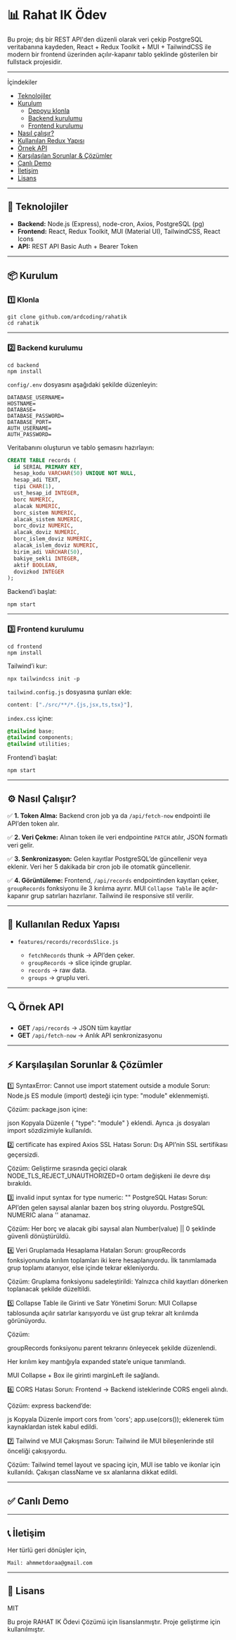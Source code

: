 # 📊 Rahat IK Ödev

Bu proje; dış bir REST API'den düzenli olarak veri çekip PostgreSQL veritabanına kaydeden, React + Redux Toolkit + MUI + TailwindCSS ile modern bir frontend üzerinden açılır-kapanır tablo şeklinde gösterilen bir fullstack projesidir.

---

İçindekiler

- [Teknolojiler](#-teknolojiler)  
- [Kurulum](#-kurulum)  
  - [Depoyu klonla](#1-klonla)  
  - [Backend kurulumu](#2-backend-kurulumu)  
  - [Frontend kurulumu](#3-frontend-kurulumu)  
- [Nasıl çalışır?](#-nasıl-çalışır)  
- [Kullanılan Redux Yapısı](#-kullanılan-redux-yapısı)  
- [Örnek API](#-örnek-api)  
- [Karşılaşılan Sorunlar & Çözümler](#-karşılaşılan-sorunlar--çözümler)  
- [Canlı Demo](#-canlı-demo)  
- [İletişim](#-iletişim)  
- [Lisans](#-lisans)  

---

## 🚀 Teknolojiler

* **Backend:** Node.js (Express), node-cron, Axios, PostgreSQL (pg)
* **Frontend:** React, Redux Toolkit, MUI (Material UI), TailwindCSS, React Icons
* **API:** REST API Basic Auth + Bearer Token

---

## 📦 Kurulum

### 1️⃣ Klonla

```
git clone github.com/ardcoding/rahatik
cd rahatik
```

---

### 2️⃣ Backend kurulumu

```
cd backend
npm install
```

`config/.env` dosyasını aşağıdaki şekilde düzenleyin:

```
DATABASE_USERNAME=
HOSTNAME=
DATABASE=
DATABASE_PASSWORD=
DATABASE_PORT=
AUTH_USERNAME=
AUTH_PASSWORD=

```

Veritabanını oluşturun ve tablo şemasını hazırlayın:

```sql
CREATE TABLE records (
  id SERIAL PRIMARY KEY,
  hesap_kodu VARCHAR(50) UNIQUE NOT NULL,
  hesap_adi TEXT,
  tipi CHAR(1),
  ust_hesap_id INTEGER,
  borc NUMERIC,
  alacak NUMERIC,
  borc_sistem NUMERIC,
  alacak_sistem NUMERIC,
  borc_doviz NUMERIC,
  alacak_doviz NUMERIC,
  borc_islem_doviz NUMERIC,
  alacak_islem_doviz NUMERIC,
  birim_adi VARCHAR(50),
  bakiye_sekli INTEGER,
  aktif BOOLEAN,
  dovizkod INTEGER
);
```

Backend’i başlat:

```
npm start
```

---

### 3️⃣ Frontend kurulumu

```
cd frontend
npm install
```

Tailwind’i kur:

```
npx tailwindcss init -p
```

`tailwind.config.js` dosyasına şunları ekle:

```js
content: ["./src/**/*.{js,jsx,ts,tsx}"],
```

`index.css` içine:

```css
@tailwind base;
@tailwind components;
@tailwind utilities;
```

Frontend’i başlat:

```
npm start
```

---

## ⚙️ Nasıl Çalışır?

✅ **1. Token Alma:**
Backend cron job ya da `/api/fetch-now` endpointi ile API’den token alır.

✅ **2. Veri Çekme:**
Alınan token ile veri endpointine `PATCH` atılır, JSON formatlı veri gelir.

✅ **3. Senkronizasyon:**
Gelen kayıtlar PostgreSQL’de güncellenir veya eklenir. Veri her 5 dakikada bir cron job ile otomatik güncellenir.

✅ **4. Görüntüleme:**
Frontend, `/api/records` endpointinden kayıtları çeker, `groupRecords` fonksiyonu ile 3 kırılıma ayırır.
MUI `Collapse Table` ile açılır-kapanır grup satırları hazırlanır.
Tailwind ile responsive stil verilir.

---

## 📂 Kullanılan Redux Yapısı

* `features/records/recordsSlice.js`

  * `fetchRecords` thunk → API’den çeker.
  * `groupRecords` → slice içinde gruplar.
  * `records` → raw data.
  * `groups` → gruplu veri.

---

## 🔍 Örnek API

* **GET** `/api/records` → JSON tüm kayıtlar
* **GET** `/api/fetch-now` → Anlık API senkronizasyonu

---

## ⚡ Karşılaşılan Sorunlar & Çözümler
1️⃣ SyntaxError: Cannot use import statement outside a module
Sorun:
Node.js ES module (import) desteği için type: "module" eklenmemişti.

Çözüm:
package.json içine:

json
Kopyala
Düzenle
{
  "type": "module"
}
eklendi. Ayrıca .js dosyaları import sözdizimiyle kullanıldı.

2️⃣ certificate has expired Axios SSL Hatası
Sorun:
Dış API’nin SSL sertifikası geçersizdi.

Çözüm:
Geliştirme sırasında geçici olarak NODE_TLS_REJECT_UNAUTHORIZED=0 ortam değişkeni ile devre dışı bırakıldı.

3️⃣ invalid input syntax for type numeric: \"\" PostgreSQL Hatası
Sorun:
API’den gelen sayısal alanlar bazen boş string oluyordu. PostgreSQL NUMERIC alana '' atanamaz.

Çözüm:
Her borç ve alacak gibi sayısal alan Number(value) || 0 şeklinde güvenli dönüştürüldü.

4️⃣ Veri Gruplamada Hesaplama Hataları
Sorun:
groupRecords fonksiyonunda kırılım toplamları iki kere hesaplanıyordu. İlk tanımlamada grup toplamı atanıyor, else içinde tekrar ekleniyordu.

Çözüm:
Gruplama fonksiyonu sadeleştirildi: Yalnızca child kayıtları dönerken toplanacak şekilde düzeltildi.

5️⃣ Collapse Table ile Girinti ve Satır Yönetimi
Sorun:
MUI Collapse tablosunda açılır satırlar karışıyordu ve üst grup tekrar alt kırılımda görünüyordu.

Çözüm:

groupRecords fonksiyonu parent tekrarını önleyecek şekilde düzenlendi.

Her kırılım key mantığıyla expanded state’e unique tanımlandı.

MUI Collapse + Box ile girinti marginLeft ile sağlandı.

6️⃣ CORS Hatası
Sorun:
Frontend → Backend isteklerinde CORS engeli alındı.

Çözüm:
express backend’de:

js
Kopyala
Düzenle
import cors from 'cors';
app.use(cors());
eklenerek tüm kaynaklardan istek kabul edildi.

7️⃣ Tailwind ve MUI Çakışması
Sorun:
Tailwind ile MUI bileşenlerinde stil önceliği çakışıyordu.

Çözüm:
Tailwind temel layout ve spacing için, MUI ise tablo ve ikonlar için kullanıldı. Çakışan className ve sx alanlarına dikkat edildi.

---

## ✅ Canlı Demo

> 

---

## 📞 İletişim

Her türlü geri dönüşler için,

```
Mail: ahmmetdoraa@gmail.com
```

---

## 🪪 Lisans

MIT

Bu proje RAHAT IK Ödevi Çözümü için lisanslanmıştır. Proje geliştirme için kullanılmıştır.